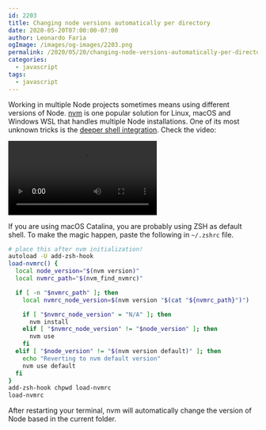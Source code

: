 ```yaml
---
id: 2203
title: Changing node versions automatically per directory
date: 2020-05-20T07:00:00-07:00
author: Leonardo Faria
ogImage: /images/og-images/2203.png
permalink: /2020/05/20/changing-node-versions-automatically-per-directory
categories:
  - javascript
tags:
  - javascript
---
```


Working in multiple Node projects sometimes means using different versions of Node. [nvm](https://github.com/nvm-sh/nvm) is one popular solution for Linux, macOS and Windows WSL that handles multiple Node installations. One of its most unknown tricks is the [deeper shell integration](https://github.com/nvm-sh/nvm#deeper-shell-integration). Check the video:

<video class="w-full h-auto" controls autoplay="autoplay">
  <source src="/wp-content/uploads/2020/05/nvm.mp4" type="video/mp4">
</video>

If you are using macOS Catalina, you are probably using ZSH as default shell. To make the magic happen, paste the following in `~/.zshrc` file.

```bash
# place this after nvm initialization!
autoload -U add-zsh-hook
load-nvmrc() {
  local node_version="$(nvm version)"
  local nvmrc_path="$(nvm_find_nvmrc)"

  if [ -n "$nvmrc_path" ]; then
    local nvmrc_node_version=$(nvm version "$(cat "${nvmrc_path}")")

    if [ "$nvmrc_node_version" = "N/A" ]; then
      nvm install
    elif [ "$nvmrc_node_version" != "$node_version" ]; then
      nvm use
    fi
  elif [ "$node_version" != "$(nvm version default)" ]; then
    echo "Reverting to nvm default version"
    nvm use default
  fi
}
add-zsh-hook chpwd load-nvmrc
load-nvmrc
```

After restarting your terminal, nvm will automatically change the version of Node based in the current folder.
